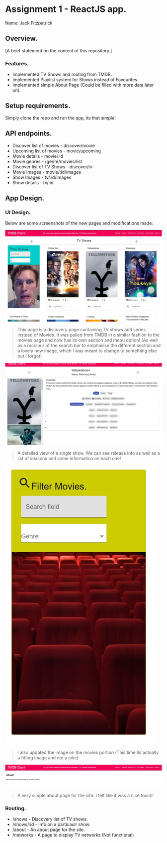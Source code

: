 # Assignment 1 - ReactJS app.

Name: Jack Fitzpatrick

## Overview.

[A brief statement on the content of this repository.]

### Features.
 
+ Implemented TV Shows and routing from TMDB.
+ Implemented Playlist system for Shows instead of Favourites.
+ Implemented simple About Page (Could be filled with more data later on).

## Setup requirements.

Simply clone the repo and run the app, its that simple!

## API endpoints.

+ Discover list of movies - discover/movie
+ Upcoming list of movies - movie/upcoming
+ Movie details - movie/:id
+ Movie genres - /genre/movies/list
+ Discover list of TV Shows - discover/tv
+ Movie Images - movie/:id/images
+ Show Images - tv/:id/images
+ Show details - tv/:id

## App Design.

### UI Design.

Below are some screenshots of the new pages and modifications made:

![ ](./images/shows.jpg)

>This page is a discovery page containing TV shows and series instead of Movies. It was pulled from TMDB in a similar fashion to the movies page and now has its own section and menu option! (As well as a recolour of the search bar to emphasise the different section and a lovely new image, which I was meant to change to something else but I forgot)

![ ](./images/showsPage.jpg)

>A detailed view of a single show. We can see release info as well as a list of seasons and some information on each one!

![ ](./images/newMenu.jpg)

>I also updated the image on the movies portion (This time its actually a fitting image and not a joke)

![ ](./images/about.jpg)

>A very simple about page for the site. I felt like it was a nice touch!

### Routing.

+ /shows - Discovery list of TV shows.
+ /shows/:id - Info on a particaulr show.
+ /about - An about page for the site.
+ /networks - A page to display TV networks (Not functional)


